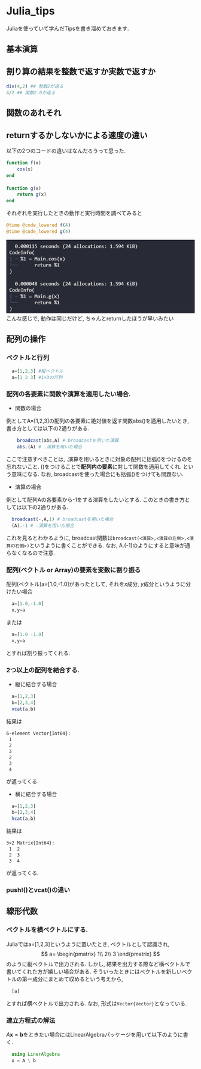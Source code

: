 # Julia_tips
Juliaを使っていて学んだTipsを書き溜めておきます.

## 基本演算
## 割り算の結果を整数で返すか実数で返すか

```julia
div(4,2) ## 整数2が返る
4/2 ## 実数2.0が返る
```

## 関数のあれそれ
## returnするかしないかによる速度の違い
以下の2つのコードの違いはなんだろうって思った.
```julia
function f(x)
    cos(x)
end

function g(x)
    return g(x)    
end
```
それぞれを実行したときの動作と実行時間を調べてみると
```julia
@time @code_lowered f(4)
@time @code_lowered g(4)
```

![](images/2021-12-21-17-30-35.png)
こんな感じで, 動作は同じだけど, ちゃんとreturnしたほうが早いみたい

## 配列の操作
### ベクトルと行列
```julia
  a=[1,2,3] #縦ベクトル
  a=[1 2 3] #1×3の行列
```


### 配列の各要素に関数や演算を適用したい場合.
- 関数の場合

例としてA=[1,2,3]の配列の各要素に絶対値を返す関数abs()を適用したいとき, 書き方としては以下の2通りがある.
```julia
    broadcast(abs,A) # broadcastを用いた演算
    abs.(A) # .演算を用いた場合
```
ここで注意すべきことは, .演算を用いるときに対象の配列に括弧()をつけるのを忘れないこと. ()をつけることで**配列内の要素**に対して関数を適用してくれ. という意味になる. なお, broadcastを使った場合にも括弧()をつけても問題ない.

- 演算の場合
  
例として配列Aの各要素から-1をする演算をしたいとする. このときの書き方としては以下の2通りがある.
  ```julia
    broadcast(-,A,1) # broadcastを用いた場合
    (A).-1 # .演算を用いた場合
  ```
これを見るとわかるように, broadcast関数は`broadcast(<演算>,<演算の左側>,<演算の右側>)`というように書くことができる. なお, A.(-1)のようにすると意味が通らなくなるので注意.

### 配列(ベクトル or Array)の要素を変数に割り振る
配列(ベクトル)a=[1.0,-1.0]があったとして, それを$x$成分, $y$成分というように分けたい場合

```julia
  a=[1.0,-1.0]
  x,y=a
```
または
```julia
  a=[1.0 -1.0]
  x,y=a
```
とすれば割り振ってくれる.

### 2つ以上の配列を結合する.
- 縦に結合する場合

```julia
  a=[1,2,3]
  b=[2,3,4]
  vcat(a,b)
```
結果は
```
6-element Vector{Int64}:
 1
 2
 3
 2
 3
 4
```
が返ってくる.

- 横に結合する場合
```julia
  a=[1,2,3]
  b=[2,3,4]
  hcat(a,b)
```
結果は
```
3×2 Matrix{Int64}:
 1  2
 2  3
 3  4
```
が返ってくる.

### push!()とvcat()の違い


## 線形代数
### ベクトルを横ベクトルにする.
Juliaではa=[1,2,3]というように置いたとき, ベクトルとして認識され,
$$
a=
\begin{pmatrix}
  1\\
  2\\
  3
\end{pmatrix}
$$
のように縦ベクトルで出力される. しかし, 結果を出力する際など横ベクトルで書いてくれた方が嬉しい場合がある. そういったときにはベクトルを新しいベクトルの第一成分にまとめて収めるという考えから,
```julia
  [a]
```
とすれば横ベクトルで出力される. なお, 形式は`Vector{Vector}`となっている.

### 


### 連立方程式の解法
$A\bm{x}=\bm{b}$をときたい場合にはLinearAlgebraパッケージを用いて以下のように書く.
```julia
  using LinerAlgebra
  x = A \ b
```